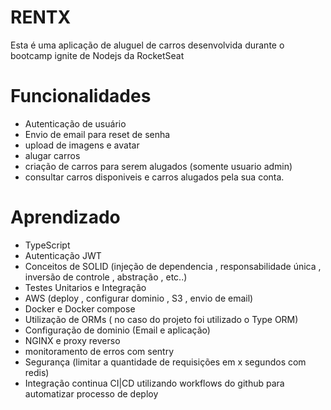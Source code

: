 # RENTX 

Esta é uma aplicação de aluguel de carros desenvolvida durante o bootcamp ignite de Nodejs da RocketSeat


# Funcionalidades
- Autenticação de usuário 
- Envio de email para reset de senha
- upload de imagens e avatar
- alugar carros
- criação de carros para serem alugados (somente usuario admin)
- consultar carros disponiveis e carros alugados pela sua conta.
   
# Aprendizado
- TypeScript
- Autenticação JWT
- Conceitos de SOLID (injeção de dependencia , responsabilidade única , inversão de controle , abstração , etc..)
- Testes Unitarios e Integração
- AWS (deploy , configurar dominio , S3 , envio de email)
- Docker e Docker compose
- Utilização de ORMs ( no caso do projeto foi utilizado o Type ORM)
- Configuração de dominio (Email e aplicação)
- NGINX e proxy reverso
- monitoramento de erros com sentry
- Segurança (limitar a quantidade de requisições em x segundos com redis)
- Integração continua CI|CD utilizando workflows do github para automatizar processo de deploy
